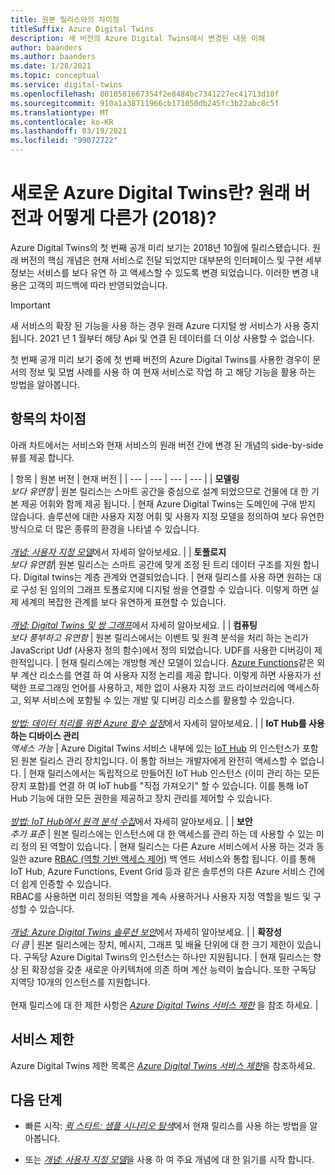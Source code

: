 ```yaml
---
title: 원본 릴리스와의 차이점
titleSuffix: Azure Digital Twins
description: 새 버전의 Azure Digital Twins에서 변경된 내용 이해
author: baanders
ms.author: baanders
ms.date: 1/28/2021
ms.topic: conceptual
ms.service: digital-twins
ms.openlocfilehash: 8010581667354f2e8484bc7341227ec41713d10f
ms.sourcegitcommit: 910a1a38711966cb171050db245fc3b22abc8c5f
ms.translationtype: MT
ms.contentlocale: ko-KR
ms.lasthandoff: 03/19/2021
ms.locfileid: "99072722"
---
```

# <a name="what-is-the-new-azure-digital-twins-how-is-it-different-from-the-original-version-2018"></a>새로운 Azure Digital Twins란? 원래 버전과 어떻게 다른가 (2018)?

Azure Digital Twins의 첫 번째 공개 미리 보기는 2018년 10월에 릴리스됐습니다. 원래 버전의 핵심 개념은 현재 서비스로 전달 되었지만 대부분의 인터페이스 및 구현 세부 정보는 서비스를 보다 유연 하 고 액세스할 수 있도록 변경 되었습니다. 이러한 변경 내용은 고객의 피드백에 따라 반영되었습니다.

> [!IMPORTANT]
> 새 서비스의 확장 된 기능을 사용 하는 경우 원래 Azure 디지털 쌍 서비스가 사용 중지 됩니다. 2021 년 1 월부터 해당 Api 및 연결 된 데이터를 더 이상 사용할 수 없습니다.

첫 번째 공개 미리 보기 중에 첫 번째 버전의 Azure Digital Twins를 사용한 경우이 문서의 정보 및 모범 사례를 사용 하 여 현재 서비스로 작업 하 고 해당 기능을 활용 하는 방법을 알아봅니다.

## <a name="differences-by-topic"></a>항목의 차이점

아래 차트에서는 서비스와 현재 서비스의 원래 버전 간에 변경 된 개념의 side-by-side 뷰를 제공 합니다.

| 항목 | 원본 버전 | 현재 버전 |
| --- | --- | --- | --- |
| **모델링**<br>*보다 유연함* | 원본 릴리스는 스마트 공간을 중심으로 설계 되었으므로 건물에 대 한 기본 제공 어휘와 함께 제공 됩니다. | 현재 Azure Digital Twins는 도메인에 구애 받지 않습니다. 솔루션에 대한 사용자 지정 어휘 및 사용자 지정 모델을 정의하여 보다 유연한 방식으로 더 많은 종류의 환경을 나타낼 수 있습니다.<br><br>[*개념: 사용자 지정 모델*](concepts-models.md)에서 자세히 알아보세요. |
| **토폴로지**<br>*보다 유연함*| 원본 릴리스는 스마트 공간에 맞게 조정 된 트리 데이터 구조를 지원 합니다. Digital twins는 계층 관계와 연결되었습니다. | 현재 릴리스를 사용 하면 원하는 대로 구성 된 임의의 그래프 토폴로지에 디지털 쌍을 연결할 수 있습니다. 이렇게 하면 실제 세계의 복잡한 관계를 보다 유연하게 표현할 수 있습니다.<br><br>[*개념: Digital Twins 및 쌍 그래프*](concepts-twins-graph.md)에서 자세히 알아보세요. |
| **컴퓨팅**<br>*보다 풍부하고 유연함* | 원본 릴리스에서는 이벤트 및 원격 분석을 처리 하는 논리가 JavaScript Udf (사용자 정의 함수)에서 정의 되었습니다. UDF를 사용한 디버깅이 제한적입니다. | 현재 릴리스에는 개방형 계산 모델이 있습니다. [Azure Functions](../azure-functions/functions-overview.md)같은 외부 계산 리소스를 연결 하 여 사용자 지정 논리를 제공 합니다. 이렇게 하면 사용자가 선택한 프로그래밍 언어를 사용하고, 제한 없이 사용자 지정 코드 라이브러리에 액세스하고, 외부 서비스에 포함될 수 있는 개발 및 디버깅 리소스를 활용할 수 있습니다.<br><br>[*방법: 데이터 처리를 위한 Azure 함수 설정*](how-to-create-azure-function.md)에서 자세히 알아보세요. |
| **IoT Hub를 사용하는 디바이스 관리**<br>*액세스 가능* | Azure Digital Twins 서비스 내부에 있는 [IoT Hub](../iot-hub/about-iot-hub.md) 의 인스턴스가 포함 된 원본 릴리스 관리 장치입니다. 이 통합 허브는 개발자에게 완전히 액세스할 수 없습니다. | 현재 릴리스에서는 독립적으로 만들어진 IoT Hub 인스턴스 (이미 관리 하는 모든 장치 포함)를 연결 하 여 IoT hub를 "직접 가져오기" 할 수 있습니다. 이를 통해 IoT Hub 기능에 대한 모든 권한을 제공하고 장치 관리를 제어할 수 있습니다.<br><br>[*방법: IoT Hub에서 원격 분석 수집*](how-to-ingest-iot-hub-data.md)에서 자세히 알아보세요. |
| **보안**<br>*추가 표준* | 원본 릴리스에는 인스턴스에 대 한 액세스를 관리 하는 데 사용할 수 있는 미리 정의 된 역할이 있습니다. | 현재 릴리스는 다른 Azure 서비스에서 사용 하는 것과 동일한 azure [RBAC (역할 기반 액세스 제어)](../role-based-access-control/overview.md) 백 엔드 서비스와 통합 됩니다. 이를 통해 IoT Hub, Azure Functions, Event Grid 등과 같은 솔루션의 다른 Azure 서비스 간에 더 쉽게 인증할 수 있습니다.<br>RBAC를 사용하면 미리 정의된 역할을 계속 사용하거나 사용자 지정 역할을 빌드 및 구성할 수 있습니다.<br><br>[*개념: Azure Digital Twins 솔루션 보안*](concepts-security.md)에서 자세히 알아보세요. |
| **확장성**<br>*더 큼* | 원본 릴리스에는 장치, 메시지, 그래프 및 배율 단위에 대 한 크기 제한이 있습니다. 구독당 Azure Digital Twins의 인스턴스는 하나만 지원됩니다.  | 현재 릴리스는 향상 된 확장성을 갖춘 새로운 아키텍처에 의존 하며 계산 능력이 높습니다. 또한 구독당 지역당 10개의 인스턴스를 지원합니다.<br><br>현재 릴리스에 대 한 제한 사항은 [*Azure Digital Twins 서비스 제한*](reference-service-limits.md) 을 참조 하세요. |

## <a name="service-limits"></a>서비스 제한

Azure Digital Twins 제한 목록은 [*Azure Digital Twins 서비스 제한*](reference-service-limits.md)을 참조하세요.

## <a name="next-steps"></a>다음 단계

* 빠른 시작: [*퀵 스타트: 샘플 시나리오 탐색*](quickstart-adt-explorer.md)에서 현재 릴리스를 사용 하는 방법을 알아봅니다.

* 또는 [*개념: 사용자 지정 모델*](concepts-models.md)을 사용 하 여 주요 개념에 대 한 읽기를 시작 합니다.